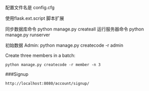 
	
配置文件名是 config.cfg

使用flask.ext.script 脚本扩展

同步数据库命令
python manage.py createall
运行服务器命令
python manage.py runserver

初始数据
Admin:
	python manage.py createcode -r admin

Create three members in a batch:
	
	python manage.py createcode -r member -n 3

###Signup
	
	http://localhost:8080/account/signup/

